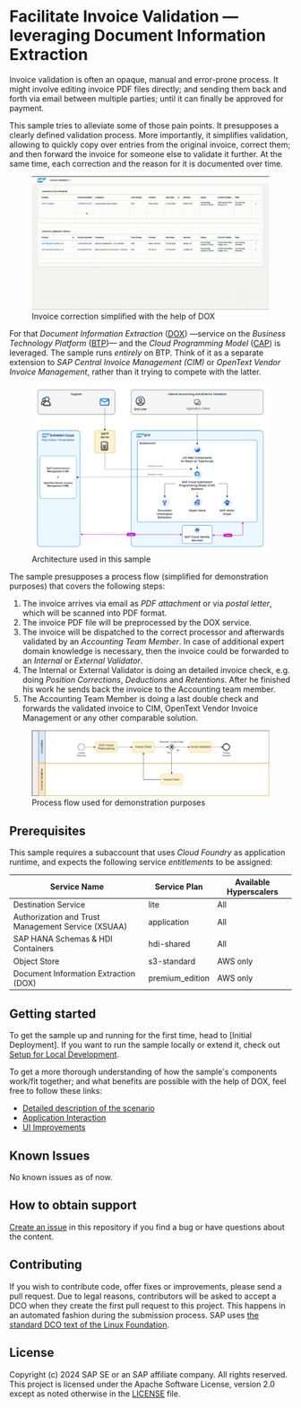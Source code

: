 # Facilitate Invoice Validation — leveraging Document Information Extraction
<!--- Register repository https://api.reuse.software/register, then add REUSE badge:
[![REUSE status](https://api.reuse.software/badge/github.com/SAP-samples/REPO-NAME)](https://api.reuse.software/info/github.com/SAP-samples/REPO-NAME)
-->
Invoice validation is often an opaque, manual and error-prone process. It might involve editing invoice PDF files directly; and sending them back and forth via email between multiple parties;
until it can finally be approved for payment.

This sample tries to alleviate some of those pain points. It presupposes a clearly defined validation process. More importantly,
it simplifies validation, allowing to quickly copy over entries from the original invoice, correct them; and then forward the invoice for someone else
to validate it further. At the same time, each correction and the reason for it is documented over time.

<figure>
  <img
  src="./docs/tutorial/1-intro/images/with_dox_service.gif"
  alt="benefits of DOX">
  <figcaption>Invoice correction simplified with the help of DOX</figcaption>
</figure>

For that _Document Information Extraction_ ([DOX](https://help.sap.com/docs/document-information-extraction/document-information-extraction/what-is-document-information-extraction?locale=en-US))
—service on the _Business Technology Platform_ ([BTP](https://help.sap.com/docs/btp/sap-business-technology-platform/sap-business-technology-platform?locale=en-US))—
and the _Cloud Programming Model_ ([CAP](https://cap.cloud.sap/docs/)) is leveraged. The sample runs _entirely_ on BTP. Think of it as a separate extension to _SAP Central Invoice Management (CIM)_
or _OpenText Vendor Invoice Management_, rather than it trying to compete with the latter.

<figure>
  <img
  src="./docs/tutorial/1-intro/images/Solution_Diagram.png"
  alt="architecture diagram">
  <figcaption>Architecture used in this sample</figcaption>
</figure>

The sample presupposes a process flow (simplified for demonstration purposes) that covers the following steps:
1. The invoice arrives via email as _PDF attachment_ or via _postal letter_, which will be scanned into PDF format.
2. The invoice PDF file will be preprocessed by the DOX service.
3. The invoice will be dispatched to the correct processor and afterwards validated by an _Accounting Team Member_. In case of additional expert domain knowledge is necessary, then the invoice could be forwarded to an _Internal_ or _External Validator_.
4. The Internal or External Validator is doing an detailed invoice check, e.g. doing _Position Corrections_, _Deductions_ and _Retentions_. After he finished his work he sends back the invoice to the Accounting team member.
5. The Accounting Team Member is doing a last double check and forwards the validated invoice to CIM, OpenText Vendor Invoice Management or any other comparable solution.

<figure>
  <img
  src="./docs/tutorial/1-intro/images/Process_Flow.png"
  alt="Process flow">
  <figcaption>Process flow used for demonstration purposes</figcaption>
</figure>

## Prerequisites

This sample requires a subaccount that uses _Cloud Foundry_ as application runtime, and expects the following service _entitlements_ to be assigned:

Service Name | Service Plan | Available Hyperscalers
--- | --- |  ---
Destination Service | lite | All
Authorization and Trust Management Service (XSUAA) | application | All
SAP HANA Schemas & HDI Containers | hdi-shared | All
Object Store | s3-standard | AWS only
Document Information Extraction (DOX) | premium_edition | AWS only

## Getting started
To get the sample up and running for the first time, head to [Initial Deployment]. If you want to run the sample locally or extend it,
check out [Setup for Local Development](./docs/tutorial/2-setup/DevSetup.md).

To get a more thorough understanding of how the sample's components work/fit together; and what benefits are possible with the help of DOX,
feel free to follow these links:
- [Detailed description of the scenario](./docs/tutorial/1-intro/1-Scenario.md)
- [Application Interaction](./docs/tutorial/1-intro/1-Scenario.md)
- [UI Improvements](./docs/tutorial/1-intro/1-Scenario.md)

## Known Issues
No known issues as of now.

## How to obtain support
[Create an issue](https://github.com/SAP-samples/<repository-name>/issues) in this repository if you find a bug or have questions about the content.
 
## Contributing
If you wish to contribute code, offer fixes or improvements, please send a pull request. Due to legal reasons, contributors will be asked to accept a DCO when they create the first pull request to this project. This happens in an automated fashion during the submission process. SAP uses [the standard DCO text of the Linux Foundation](https://developercertificate.org/).

## License
Copyright (c) 2024 SAP SE or an SAP affiliate company. All rights reserved. This project is licensed under the Apache Software License, version 2.0 except as noted otherwise in the [LICENSE](LICENSE) file.
